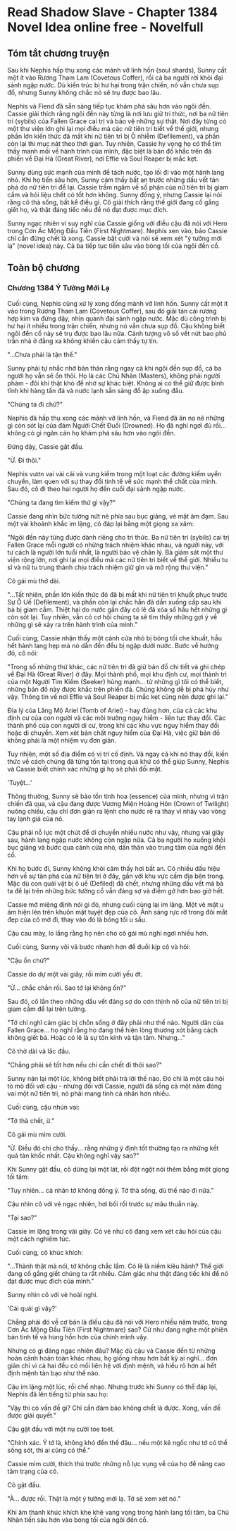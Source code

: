 # Read Shadow Slave - Chapter 1384 Novel Idea online free - Novelfull

## Tóm tắt chương truyện

Sau khi Nephis hấp thụ xong các mảnh vỡ linh hồn (soul shards), Sunny cất một ít vào Rương Tham Lam (Covetous Coffer), rồi cả ba người rời khỏi đại sảnh ngập nước. Dù kiến trúc bị hư hại trong trận chiến, nó vẫn chưa sụp đổ, nhưng Sunny không chắc nó sẽ trụ được bao lâu.

Nephis và Fiend đã sẵn sàng tiếp tục khám phá sâu hơn vào ngôi đền. Cassie giải thích rằng ngôi đền này từng là nơi lưu giữ tri thức, nơi ba nữ tiên tri (sybils) của Fallen Grace cai trị và bảo vệ những sự thật. Nơi đây từng có một thư viện lớn ghi lại mọi điều mà các nữ tiên tri biết về thế giới, nhưng phần lớn kiến thức đã mất khi nữ tiên tri bị Ô nhiễm (Defilement), và phần còn lại thì mục nát theo thời gian. Tuy nhiên, Cassie hy vọng họ có thể tìm thấy manh mối về hành trình của mình, đặc biệt là bản đồ khắc trên đá phiến về Đại Hà (Great River), nơi Effie và Soul Reaper bị mắc kẹt.

Sunny dùng sức mạnh của mình để tách nước, tạo lối đi vào một hành lang nhỏ. Khi họ tiến sâu hơn, Sunny cảm thấy bất an trước những dấu vết tàn phá do nữ tiên tri để lại. Cassie trầm ngâm về số phận của nữ tiên tri bị giam cầm và hỏi liệu chết có tốt hơn không. Sunny đồng ý, nhưng Cassie lại nói rằng cô thà sống, bất kể điều gì. Cô giải thích rằng thế giới đang cố gắng giết họ, và thật đáng tiếc nếu để nó đạt được mục đích.

Sunny ngạc nhiên vì suy nghĩ của Cassie giống với điều cậu đã nói với Hero trong Cơn Ác Mộng Đầu Tiên (First Nightmare). Nephis xen vào, bảo Cassie chỉ cần đừng chết là xong. Cassie bật cười và nói sẽ xem xét "ý tưởng mới lạ" (novel idea) này. Cả ba tiếp tục tiến sâu vào bóng tối của ngôi đền cổ.

## Toàn bộ chương

### Chương 1384 Ý Tưởng Mới Lạ

Cuối cùng, Nephis cũng xử lý xong đống mảnh vỡ linh hồn. Sunny cất một ít vào trong Rương Tham Lam (Covetous Coffer), sau đó giải tán cái rương hợp kim và đứng dậy, nhìn quanh đại sảnh ngập nước. Mặc dù công trình bị hư hại ít nhiều trong trận chiến, nhưng nó vẫn chưa sụp đổ. Cậu không biết ngôi đền cổ này sẽ trụ được bao lâu nữa. Cảnh tượng vô số vết nứt bao phủ trần nhà ở đằng xa không khiến cậu cảm thấy tự tin.

"...Chưa phải là tận thế."

Sunny phải tự nhắc nhở bản thân rằng ngay cả khi ngôi đền sụp đổ, cả ba người họ vẫn sẽ ổn thôi. Họ là các Chủ Nhân (Masters), không phải người phàm - đôi khi thật khó để nhớ sự khác biệt. Không ai có thể giữ được bình tĩnh khi hàng tấn đá và nước lạnh sẵn sàng đổ ập xuống đầu.

"Chúng ta đi chứ?"

Nephis đã hấp thụ xong các mảnh vỡ linh hồn, và Fiend đã ăn no nê những gì còn sót lại của đám Người Chết Đuối (Drowned). Họ đã nghỉ ngơi đủ rồi... không có gì ngăn cản họ khám phá sâu hơn vào ngôi đền.

Đứng dậy, Cassie gật đầu.

"Ừ. Đi thôi."

Nephis vươn vai vài cái và vung kiếm trong một loạt các đường kiếm uyển chuyển, làm quen với sự thay đổi tinh tế về sức mạnh thể chất của mình. Sau đó, cô đi theo hai người họ đến cuối đại sảnh ngập nước.

"Chúng ta đang tìm kiếm thứ gì vậy?"

Cassie đang nhìn bức tường nứt nẻ phía sau bục giảng, vẻ mặt ảm đạm. Sau một vài khoảnh khắc im lặng, cô đáp lại bằng một giọng xa xăm:

"Ngôi đền này từng được dành riêng cho tri thức. Ba nữ tiên tri (sybils) cai trị Fallen Grace mỗi người có những trách nhiệm khác nhau, và người này, với tư cách là người lớn tuổi nhất, là người bảo vệ chân lý. Bà giám sát một thư viện rộng lớn, nơi ghi lại mọi điều mà các nữ tiên tri biết về thế giới. Nhiều tu sĩ và nữ tu trung thành chịu trách nhiệm giữ gìn và mở rộng thư viện."

Cô gái mù thở dài.

"...Tất nhiên, phần lớn kiến thức đó đã bị mất khi nữ tiên tri khuất phục trước Sự Ô Uế (Defilement), và phần còn lại chắc hẳn đã dần xuống cấp sau khi bà bị giam cầm. Thiệt hại do nước gần đây có lẽ đã xóa sổ hầu hết những gì còn sót lại. Tuy nhiên, vẫn có cơ hội chúng ta sẽ tìm thấy những gợi ý về những gì sẽ xảy ra trên hành trình của mình."

Cuối cùng, Cassie nhận thấy một cánh cửa nhỏ bị bóng tối che khuất, hầu hết hành lang hẹp mà nó dẫn đến đều bị ngập dưới nước. Bước về hướng đó, cô nói:

"Trong số những thứ khác, các nữ tiên tri đã giữ bản đồ chi tiết và ghi chép về Đại Hà (Great River) ở đây. Mọi thành phố, mọi khu định cư, mọi thành trì của một Người Tìm Kiếm (Seeker) hùng mạnh... từ những gì tôi có thể biết, những bản đồ này được khắc trên phiến đá. Chúng không dễ bị phá hủy như vậy. Thông tin về nơi Effie và Soul Reaper bị mắc kẹt cũng nên được ghi lại."

Địa lý của Lăng Mộ Ariel (Tomb of Ariel) - hay đúng hơn, của cả các khu định cư của con người và các môi trường nguy hiểm - liên tục thay đổi. Các thành phố của con người di cư, trong khi các khu vực nguy hiểm thay đổi hoặc di chuyển. Xem xét bản chất nguy hiểm của Đại Hà, việc giữ bản đồ không phải là một nhiệm vụ đơn giản.

Tuy nhiên, một số địa điểm có vị trí cố định. Và ngay cả khi nó thay đổi, kiến thức về cách chúng đã từng tồn tại trong quá khứ có thể giúp Sunny, Nephis và Cassie biết chính xác những gì họ sẽ phải đối mặt.

'Tuyệt...'

Thông thường, Sunny sẽ bảo tồn tinh hoa (essence) của mình, nhưng vì trận chiến đã qua, và cậu đang được Vương Miện Hoàng Hôn (Crown of Twilight) nuông chiều, cậu chỉ đơn giản ra lệnh cho nước rẽ ra thay vì nhảy vào vòng tay lạnh giá của nó.

Cậu phải nỗ lực một chút để di chuyển nhiều nước như vậy, nhưng vài giây sau, hành lang ngập nước không còn ngập nữa. Cả ba người họ xuống khỏi bục giảng và bước qua cánh cửa nhỏ, dấn thân vào trung tâm của ngôi đền cổ.

Khi họ bước đi, Sunny không khỏi cảm thấy hơi bất an. Có nhiều dấu hiệu hơn về sự tàn phá của nữ tiên tri ở đây, gần với khu vực cấm địa bên trong. Mặc dù con quái vật bị ô uế (Defiled) đã chết, nhưng những dấu vết mà bà ta để lại trên những bức tường cổ vẫn đáng sợ và điềm gở hơn bao giờ hết.

Cassie mở miệng định nói gì đó, nhưng cuối cùng lại im lặng. Một vẻ mặt u ám hiện lên trên khuôn mặt tuyệt đẹp của cô. Ánh sáng rực rỡ trong đôi mắt đẹp của cô mờ đi, thay vào đó là bóng tối u sầu.

Cậu cau mày, lo lắng rằng họ nên cho cô gái mù nghỉ ngơi nhiều hơn.

Cuối cùng, Sunny vội vã bước nhanh hơn để đuổi kịp cô và hỏi:

"Cậu ổn chứ?"

Cassie do dự một vài giây, rồi mỉm cười yếu ớt.

"Ừ... chắc chắn rồi. Sao tớ lại không ổn?"

Sau đó, cô lần theo những dấu vết đáng sợ do cơn thịnh nộ của nữ tiên tri bị giam cầm để lại trên tường.

"Tớ chỉ nghĩ cảm giác bị chôn sống ở đây phải như thế nào. Người dân của Fallen Grace... họ nghĩ rằng họ đang thể hiện lòng thương xót bằng cách không giết bà. Hoặc có lẽ là sự tôn kính và tận tâm. Nhưng..."

Cô thở dài và lắc đầu.

"Chẳng phải sẽ tốt hơn nếu chỉ cần chết đi thôi sao?"

Sunny nán lại một lúc, không biết phải trả lời thế nào. Đó chỉ là một câu hỏi tò mò đối với cậu - nhưng đối với Cassie, người đã sống cả một năm đóng vai một nữ tiên tri, nó phải mang tính cá nhân hơn nhiều.

Cuối cùng, cậu nhún vai:

"Tớ thà chết, ừ."

Cô gái mù mỉm cười.

"Ừ. Điều đó chỉ cho thấy... rằng những ý định tốt thường tạo ra những kết quả tàn khốc nhất. Cậu không nghĩ vậy sao?"

Khi Sunny gật đầu, cô dừng lại một lát, rồi đột ngột nói thêm bằng một giọng tối tăm:

"Tuy nhiên... cá nhân tớ không đồng ý. Tớ thà sống, dù thế nào đi nữa."

Cậu nhìn cô với vẻ ngạc nhiên, hơi bối rối trước sự mâu thuẫn này.

"Tại sao?"

Cassie im lặng trong vài giây. Có vẻ như cô đang xem xét câu hỏi của cậu một cách nghiêm túc.

Cuối cùng, cô khúc khích:

"...Thành thật mà nói, tớ không chắc lắm. Có lẽ là niềm kiêu hãnh? Thế giới đang cố gắng giết chúng ta rất nhiều. Cảm giác như thật đáng tiếc khi để nó đạt được mục đích của mình."

Sunny nhìn cô với vẻ hoài nghi.

'Cái quái gì vậy?'

Chẳng phải đó về cơ bản là điều cậu đã nói với Hero nhiều năm trước, trong Cơn Ác Mộng Đầu Tiên (First Nightmare) sao? Cứ như đang nghe một phiên bản tinh tế và hùng hồn hơn của chính mình vậy.

Nhưng có gì đáng ngạc nhiên đâu? Mặc dù cậu và Cassie đến từ những hoàn cảnh hoàn toàn khác nhau, họ giống nhau hơn bất kỳ ai nghĩ... đơn giản chỉ vì cả hai đều có mối liên hệ với định mệnh, và hiểu rõ hơn ai hết định mệnh tàn bạo như thế nào.

Cậu im lặng một lúc, rồi chế nhạo. Nhưng trước khi Sunny có thể đáp lại, Nephis đã lên tiếng từ phía sau họ:

"Vậy thì có vấn đề gì? Chỉ cần đảm bảo không chết là được. Xong, vấn đề được giải quyết."

Cậu gật đầu với một nụ cười toe toét.

"Chính xác. Ý tớ là, không khó đến thế đâu... nếu một kẻ ngốc như tớ có thể sống sót, thì ai cũng có thể."

Cassie mỉm cười, thích thú trước những nỗ lực vụng về của họ để nâng cao tâm trạng của cô.

Cô gật đầu.

"À... được rồi. Thật là một ý tưởng mới lạ. Tớ sẽ xem xét nó."

Khi âm thanh khúc khích khe khẽ vang vọng trong hành lang tối tăm, ba Chủ Nhân tiến sâu hơn vào bóng tối của ngôi đền cổ.